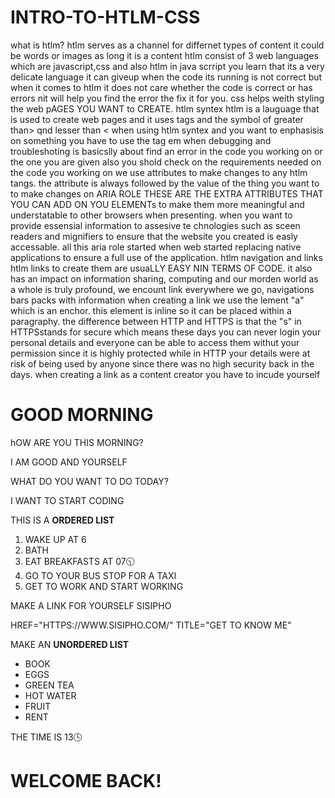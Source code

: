 # INTRO-TO-HTLM-CSS
what is htlm?
htlm serves as a channel for differnet types of content it could be words or images as long it is a content
htlm consist of 3 web languages which are javascript,css and also htlm
in java scrript you learn that its a very delicate language it can giveup when the code its running is not correct but when it comes to htlm it does not care whether the code is correct or has errors nit will help you find the error the fix it for you. css helps weith styling the web pAGES YOU WANT to CREATE.
htlm syntex
htlm is a lauguage that is used to create web pages and it uses tags and the symbol of greater than> qnd lesser than <
when using htlm syntex and you want to enphasisis on something you have to use the tag em
when debugging and troubleshoting is basicslly about find an error in the code you working on or the one you are given also you shold check on the requirements needed on the code you working on
we use attributes to make changes to any htlm tangs. the attribute is always followed by the value of the thing you want to to make changes on
ARIA ROLE THESE ARE THE EXTRA ATTRIBUTES THAT YOU CAN ADD ON YOU ELEMENTs to make them more meaningful and understatable to other browsers when presenting. when you want to provide essensial information to assesive te chnologies such as sceen readers and mignifiers to ensure that the website you created is easly accessable. all this aria role started when web started replacing native applications to ensure a full use of the application.
htlm navigation and links
htlm links to create them are usuaLLY EASY NIN TERMS OF CODE. it also has an impact on information sharing, computing and our morden world as a whole is truly profound, we encount link everywhere we go, navigations bars packs with information
when creating a link we use the lement "a" which is an enchor. this element is inline so it can be placed within a paragraphy.
the difference between HTTP and HTTPS is that the "s" in HTTPSstands for secure which means these days you can never login your personal details and everyone can be able to access them withut your permission since it is highly protected while in HTTP your details were at risk of being used by anyone since there was no high security back in the days. when creating a link as a content creator you have to incude yourself
<h1>GOOD MORNING</h1>
<P>hOW ARE YOU THIS MORNING?</P>
<P>I AM GOOD AND YOURSELF</P>
<p>WHAT DO YOU WANT TO DO TODAY?</p>
<P>I WANT TO START CODING</P>

<P>THIS IS A <STRONG>ORDERED LIST</STRONG></P>
<OL><LI>WAKE UP AT 6</LI>
<LI>BATH</LI>
<LI>EAT BREAKFASTS AT 07🕥</LI>
<LI>GO TO YOUR BUS STOP FOR A TAXI</LI>
<LI>GET TO WORK AND START WORKING</LI></OL>

<P>MAKE A LINK FOR YOURSELF SISIPHO</P>
<A>HREF="HTTPS://WWW.SISIPHO.COM/" TITLE="GET TO KNOW ME"</A>

<P>MAKE AN <B>UNORDERED LIST</B></P>
<Ul><LI>BOOK</LI>
<LI>EGGS</LI>
<LI>GREEN TEA</LI>
<LI>HOT WATER</LI>
<LI>FRUIT</LI>
<LI>RENT</LI></Ul>

<P>THE TIME IS <CITI>13🕓</CITI></P>

<H1>WELCOME BACK!</H1>

